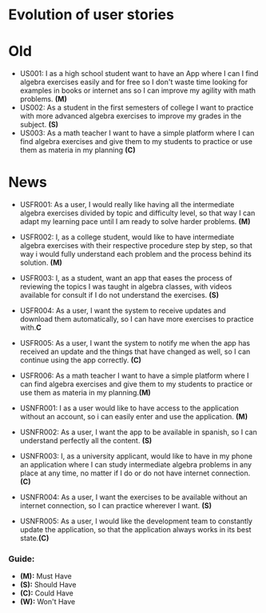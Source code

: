 # Evolution of user stories

# Old 
* US001: I as a high school student want to have an App where I can I find algebra exercises easily and for free so I don't waste time looking for examples in books or internet ans so I can improve my agility with math problems. **(M)**
* US002: As a student in the first semesters of college I want to practice with more advanced algebra exercises to improve my grades in the subject. **(S)**
* US003: As a math teacher I want to have a simple platform where I can find algebra exercises and give them to my students to practice or use them as materia in my planning **(C)**

# News
* USFR001: As a user, I would really like having all the intermediate algebra exercises divided by topic and difficulty level, so that way I can adapt my learning pace until I am ready to solve harder problems. **(M)**
* USFR002: I, as a college student, would like to have intermediate algebra exercises with their respective procedure step by step, so that way i would fully understand each problem and the process behind its solution. **(M)**
* USFR003: I, as a student, want an app that eases the process of reviewing the topics I was taught in algebra classes, with videos available for consult if I do not understand the exercises. **(S)**
* USFR004: As a user, I want the system to receive updates and download them automatically, so I can have more exercises to practice with.**C**
* USFR005: As a user, I want the system to notify me when the app has received an update and the things that have changed as well, so I can continue using the app correctly. **(C)**
* USFR006: As a math teacher I want to have a simple platform where I can find algebra exercises and give them to my students to practice or use them as materia in my planning.**(M)**

* USNFR001: I as a user would like to have access to the application without an account, so i can easily enter and use the application. **(M)**
* USNFR002: As a user, I want the app to be available in spanish, so I can understand perfectly all the content. **(S)**
* USNFR003: I, as a university applicant, would like to have in my phone an application where I can study intermediate algebra problems in any place at any time, no matter if I do or do not have internet connection. **(C)**
* USNFR004: As a user, I want the exercises to be available without an internet connection, so I can practice wherever I want. **(S)**
* USNFR005: As a user, I would like the development team to constantly update the application, so that the application always works in its best state.**(C)** 

### Guide:
+ **(M):** Must Have
+ **(S):** Should Have
+ **(C):** Could Have
+ **(W):** Won't Have
